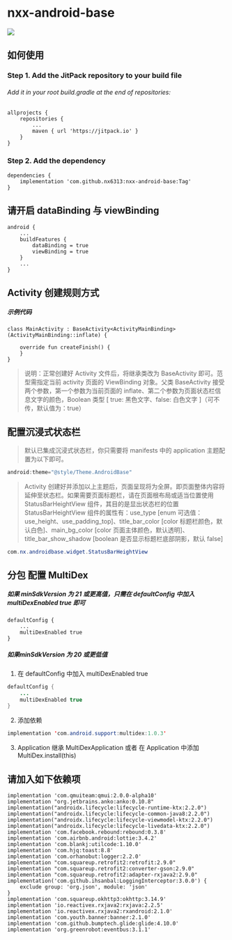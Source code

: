 # nxx-android-base

![](https://img.shields.io/badge/%E6%9C%80%E6%96%B0Tag%E5%80%BC-v3.2.0-orange)

## 如何使用

### Step 1. Add the JitPack repository to your build file
###### Add it in your root build.gradle at the end of repositories:
    allprojects {
        repositories {
            ...
            maven { url 'https://jitpack.io' }
        }
    }

### Step 2. Add the dependency
    dependencies {
        implementation 'com.github.nx6313:nxx-android-base:Tag'
    }
    
## 请开启 dataBinding 与 viewBinding
    android {
        ...
        buildFeatures {
            dataBinding = true
            viewBinding = true
        }
        ...
    }
    
## Activity 创建规则方式

##### 示例代码
    class MainActivity : BaseActivity<ActivityMainBinding>(ActivityMainBinding::inflate) {

        override fun createFinish() {
        }
    }
> 说明：正常创建好 Activity 文件后，将继承类改为 BaseActivity 即可。范型需指定当前 activity 页面的 ViewBinding 对象。父类 BaseActivity 接受两个参数，第一个参数为当前页面的 inflate、第二个参数为页面状态栏信息文字的颜色，Boolean 类型 [ true: 黑色文字、false: 白色文字 ]（可不传，默认值为：true）

## 配置沉浸式状态栏

> 默认已集成沉浸式状态栏，你只需要将 manifests 中的 application 主题配置为以下即可。
```java
android:theme="@style/Theme.AndroidBase"
```
> Activity 创建好并添加以上主题后，页面呈现将为全屏。即页面整体内容将延伸至状态栏。如果需要页面标题栏，请在页面根布局或适当位置使用 StatusBarHeightView 组件，其目的是显出状态栏的位置
> StatusBarHeightView 组件的属性有：use_type [enum 可选值：use_height、use_padding_top]、title_bar_color [color 标题栏颜色，默认白色]、main_bg_color [color 页面主体颜色，默认透明]、title_bar_show_shadow [boolean 是否显示标题栏底部阴影，默认 false]
```java
com.nx.androidbase.widget.StatusBarHeightView
```

## 分包 配置 MultiDex

##### 如果 minSdkVersion 为 21 或更高值，只需在 defaultConfig 中加入 multiDexEnabled true 即可
    defaultConfig {
        ...
        multiDexEnabled true
    }
##### 如果minSdkVersion 为 20 或更低值
1. 在 defaultConfig 中加入 multiDexEnabled true
```java
defaultConfig {
    ...
    multiDexEnabled true
}
```
2. 添加依赖
```java
implementation 'com.android.support:multidex:1.0.3'
```
3. Application 继承 MultiDexApplication 或者 在 Application 中添加 MultiDex.install(this)

## 请加入如下依赖项
    implementation 'com.qmuiteam:qmui:2.0.0-alpha10'
    implementation "org.jetbrains.anko:anko:0.10.8"
    implementation("androidx.lifecycle:lifecycle-runtime-ktx:2.2.0")
    implementation("androidx.lifecycle:lifecycle-common-java8:2.2.0")
    implementation("androidx.lifecycle:lifecycle-viewmodel-ktx:2.2.0")
    implementation("androidx.lifecycle:lifecycle-livedata-ktx:2.2.0")
    implementation 'com.facebook.rebound:rebound:0.3.8'
    implementation 'com.airbnb.android:lottie:3.4.2'
    implementation 'com.blankj:utilcode:1.10.0'
    implementation 'com.hjq:toast:8.8'
    implementation 'com.orhanobut:logger:2.2.0'
    implementation "com.squareup.retrofit2:retrofit:2.9.0"
    implementation "com.squareup.retrofit2:converter-gson:2.9.0"
    implementation "com.squareup.retrofit2:adapter-rxjava2:2.9.0"
    implementation('com.github.ihsanbal:LoggingInterceptor:3.0.0') {
        exclude group: 'org.json', module: 'json'
    }
    implementation 'com.squareup.okhttp3:okhttp:3.14.9'
    implementation 'io.reactivex.rxjava2:rxjava:2.2.5'
    implementation 'io.reactivex.rxjava2:rxandroid:2.1.0'
    implementation 'com.youth.banner:banner:2.1.0'
    implementation 'com.github.bumptech.glide:glide:4.10.0'
    implementation 'org.greenrobot:eventbus:3.1.1'
